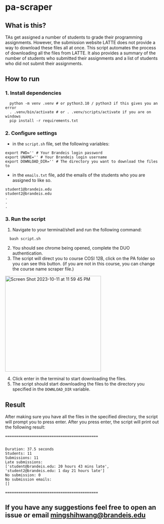 # pa-scraper
## What is this?
TAs get assigned a number of students to grade their programming assignments. However, the submission website LATTE does not provide a way to download these files all at once. This script automates the process of downloading all the files from LATTE. It also provides a summary of the number of students who submitted their assignments and a list of students who did not submit their assignments.
## How to run
### 1. Install dependencies
```
  python -m venv .venv # or python3.10 / python3 if this gives you an error
  . .venv/bin/activate # or . .venv/scripts/activate if you are on windows
  pip install -r requirements.txt 
```
### 2. Configure settings
- in the `script.sh` file, set the following variables:

```
export PWD='' # Your Brandeis login password
export UNAME='' # Your Brandeis login username
export DOWNLOAD_DIR='' # The directory you want to download the files to
```
- in the `emails.txt` file, add the emails of the students who you are assigned to like so.
```
student1@brandeis.edu
student2@brandeis.edu
.
.
.

```
### 3. Run the script
1. Navigate to your terminal/shell and run the following command:
```
  bash script.sh
```
2. You should see chrome being opened, complete the DUO authentication. 
3. The script will direct you to course COSI 12B, click on the PA folder so you can see this button. (if you are not in this course, you can change the course name scraper file.)
<img width="310" alt="Screen Shot 2023-10-11 at 11 59 45 PM" src="https://github.com/MingCWang/pa-scraper/assets/73949957/d4e2b269-887f-45fe-abff-21e446c03a78"> 

4. Click enter in the terminal to start downloading the files.
5. The script should start downloading the files to the directory you specified in the `DOWNLOAD_DIR` variable.

## Result
After making sure you have all the files in the specified directory, the script will prompt you to press enter. After you press enter, the script will print out the following result:

```
==========================================


Duration: 37.5 seconds
Students: 11
Submissions: 11
Late submissions: 
['student@brandeis.edu: 20 hours 43 mins late', 'student2@brandeis.edu: 1 day 21 hours late']
No submission: 0
No submission emails:
[]
        
==========================================

```
## If you have any suggestions feel free to open an issue or email mingshihwang@brandeis.edu